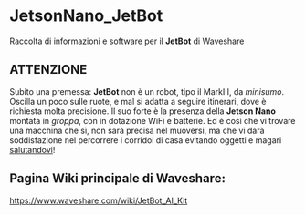 # JetsonNano_JetBot
Raccolta di informazioni e software per il **JetBot** di Waveshare 

## ATTENZIONE
Subito una premessa: **JetBot** non è un robot, tipo il MarkIII, da *minisumo*. Oscilla un poco sulle ruote, e mal si adatta a seguire itinerari, dove è richiesta molta precisione.
Il suo forte è la presenza della **Jetson Nano** montata in *groppa*, con in dotazione WiFi e batterie. Ed è così che vi trovare una macchina che sì, non sarà precisa nel muoversi, ma che vi darà soddisfazione nel percorrere i corridoi di casa evitando oggetti e magari [salutandovi](https://www.waveshare.com/wiki/Audio_Card_for_Jetson_Nano)!

## Pagina Wiki principale di Waveshare:
https://www.waveshare.com/wiki/JetBot_AI_Kit


